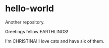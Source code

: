 # hello-world
Another repository.

Greetings fellow EARTHLINGS!

I'm CHRISTINA! I love cats and have six of them.
